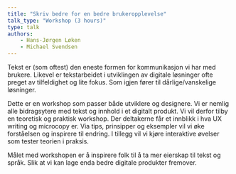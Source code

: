 ```yaml
---
title: "Skriv bedre for en bedre brukeropplevelse"
talk_type: "Workshop (3 hours)"
type: talk
authors:
    - Hans-Jørgen Løken
    - Michael Svendsen
---
```

Tekst er (som oftest) den eneste formen for kommunikasjon vi har med brukere. Likevel er tekstarbeidet i utviklingen av digitale løsninger ofte preget av tilfeldighet og lite fokus. Som igjen fører til dårlige/vanskelige løsninger. 

Dette er en workshop som passer både utviklere og designere. Vi er nemlig alle bidragsytere med tekst og innhold i et digitalt produkt. Vi vil derfor tilby en teoretisk og praktisk workshop. Der deltakerne får et innblikk i hva UX writing og microcopy er. Via tips, prinsipper og eksempler vil vi øke forståelsen og inspirere til endring. I tillegg vil vi kjøre  interaktive øvelser som tester teorien i praksis. 

Målet med workshopen er å inspirere folk til å ta mer eierskap til tekst og språk. Slik at vi kan lage enda bedre digitale produkter fremover. 
